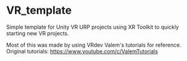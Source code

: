 # VR_template
 Simple template for Unity VR URP projects using XR Toolkit to quickly starting new VR projects.
 
 Most of this was made by using VRdev Valem's tutorials for reference. Original tutorials: https://www.youtube.com/c/ValemTutorials
